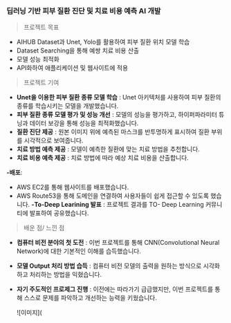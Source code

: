 ### 딥러닝 기반 피부 질환 진단 및 치료 비용 예측 AI 개발

>프로젝트 목표

- AIHUB Dataset과 Unet, Yolo를 활용하여 피부 질환 위치 모델 학습
- Dataset Searching을 통해 예쌍 치료 비용 산출
- 모델 성능 최적화
- API화하여 애플리케이션 및 웹사이트에 적용

>프로젝트 기여

* **Unet을 이용한 피부 질환 종류 모델 학습** : Unet 아키텍처를 사용하여 피부 질환의 종류를 학습시키는 모델을 개발했습니다. 
* **피부 질환 종류 모델 평가 및 성능 개선** : 모델의 성능을 평가하고, 하이퍼파라미터 튜닝과 데이터 보강을 통해 성능을 최적화했습니다.
* **질환 진단 제공** : 원본 이미지 위에 예측된 마스크를 반투명하게 표시하여 질환 부위를 시각적으로 보여줍니다.
* **치료 방법 예측 제공** : 모델이 예측한 질환에 맞는 치료 방법을 추천합니다.
* **치료 비용 예측 제공** : 치료 방법에 따라 예상 치료 비용을 산출합니다.

**-배포**:
 - AWS EC2를 통해 웹사이트를 배포했습니다.
 - AWS Route53을 통해 도메인을 연결하여 사용자들이 쉽게 접근할 수 있도록 했습니다.
**-To-Deep Learining 발표** : 프로젝트 결과를 TO- Deep Learning 커뮤니티에 발표하여 공유했습니다.

>배운 점/ 느낀 점

* **컴퓨터 비전 분야의 첫 도전** : 이번 프로젝트를 통해 CNN(Convolutional Neural Network)에 대한 기본적인 이해를 습득했습니다.
* **모델 Output 처리 방법 습득** : 컴퓨터 비전 모델의 출력을 원하는 방식으로 시각화하고 처리하는 방법을 익혔습니다.
* **자기 주도적인 프로제그 진행** : 이전에는 따라가기 급급했지만, 이번 프로젝트를 통해 스스로 문제를 파악하고 개선하는 능력을 키웠습니다.

  ![이미지](

























 

 
